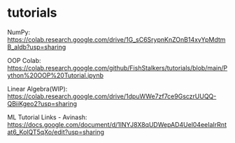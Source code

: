 # tutorials

NumPy: https://colab.research.google.com/drive/1G_sC6SrypnKnZOnB14xyYpMdtmB_aldb?usp=sharing

OOP Colab: https://colab.research.google.com/github/FishStalkers/tutorials/blob/main/Python%20OOP%20Tutorial.ipynb

Linear Algebra(WIP): https://colab.research.google.com/drive/1dpuWWe7zf7ce9GsczrUUQQ-QBiiKgeo2?usp=sharing


ML Tutorial Links - Avinash: https://docs.google.com/document/d/1lNYJ8X8qUDWepAD4Uel04eeIaIrRntat6_KolQT5qXo/edit?usp=sharing
